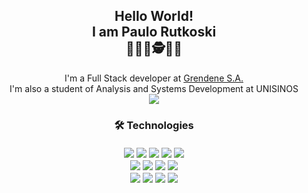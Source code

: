 <html>
	<h2 align="center"> 
		Hello World! 
		<br/>
		I am Paulo Rutkoski
		<br/>
👨🏼‍💻🕵️👨‍🎓
	</h2>
	<p align="center">
		  I'm a Full Stack developer at 
		 <a href="https://grendene.com.br/"> Grendene S.A. </a>
		 <br>
		 I'm also a student of Analysis and Systems Development at UNISINOS
		 <br>
		 <a href="https://www.linkedin.com/in/paulorutkoski/"><img src="https://img.shields.io/badge/LinkedIn-0077B5?style=for-the-badge&logo=linkedin&logoColor=white" /></a>
	</p>
	<p>
	<h3 align="center">
		🛠 Technologies
		<br><br>
	<img src="https://img.shields.io/badge/Dart-0175C2?style=for-the-badge&logo=dart&logoColor=white" />
	<img src="https://img.shields.io/badge/Java-ED8B00?style=for-the-badge&logo=java&logoColor=white" />
	<img src="https://img.shields.io/badge/HTML5-E34F26?style=for-the-badge&logo=html5&logoColor=white" />
	<img src="https://img.shields.io/badge/CSS3-1572B6?style=for-the-badge&logo=css3&logoColor=white" />
	<img src="https://img.shields.io/badge/JavaScript-F7DF1E?style=for-the-badge&logo=javascript&logoColor=black" />
	<br>
	<img src="https://img.shields.io/badge/Flutter-02569B?style=for-the-badge&logo=flutter&logoColor=white" />
	<img src="https://img.shields.io/badge/Spring-6DB33F?style=for-the-badge&logo=spring&logoColor=white" />
	<img src="https://img.shields.io/badge/Postman-FF6C37?style=for-the-badge&logo=Postman&logoColor=white" />
	<img src="https://img.shields.io/badge/Bootstrap-563D7C?style=for-the-badge&logo=bootstrap&logoColor=white" />
	<br>
	<img src="https://img.shields.io/badge/MySQL-00000F?style=for-the-badge&logo=mysql&logoColor=white" />
	<img src="https://img.shields.io/badge/SQLite-07405E?style=for-the-badge&logo=sqlite&logoColor=white" />
	<img src="https://img.shields.io/badge/firebase-ffca28?style=for-the-badge&logo=firebase&logoColor=black" />
	<img src="https://img.shields.io/badge/Kakfa-F2F2F2?style=for-the-badge&logo=Apache&logoColor=black" />
	</h3>
</p>
<h1></h1>
</html>
